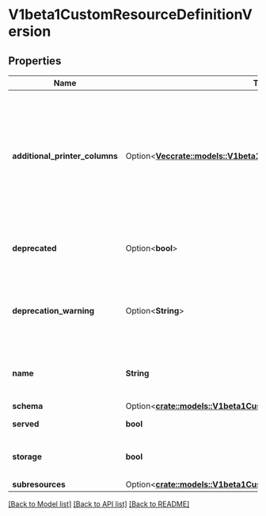 # V1beta1CustomResourceDefinitionVersion

## Properties

Name | Type | Description | Notes
------------ | ------------- | ------------- | -------------
**additional_printer_columns** | Option<[**Vec<crate::models::V1beta1CustomResourceColumnDefinition>**](v1beta1.CustomResourceColumnDefinition.md)> | additionalPrinterColumns specifies additional columns returned in Table output. See https://kubernetes.io/docs/reference/using-api/api-concepts/#receiving-resources-as-tables for details. Top-level and per-version columns are mutually exclusive. Per-version columns must not all be set to identical values (top-level columns should be used instead). If no top-level or per-version columns are specified, a single column displaying the age of the custom resource is used. | [optional]
**deprecated** | Option<**bool**> | deprecated indicates this version of the custom resource API is deprecated. When set to true, API requests to this version receive a warning header in the server response. Defaults to false. | [optional]
**deprecation_warning** | Option<**String**> | deprecationWarning overrides the default warning returned to API clients. May only be set when `deprecated` is true. The default warning indicates this version is deprecated and recommends use of the newest served version of equal or greater stability, if one exists. | [optional]
**name** | **String** | name is the version name, e.g. “v1”, “v2beta1”, etc. The custom resources are served under this version at `/apis/<group>/<version>/...` if `served` is true. | 
**schema** | Option<[**crate::models::V1beta1CustomResourceValidation**](v1beta1.CustomResourceValidation.md)> |  | [optional]
**served** | **bool** | served is a flag enabling/disabling this version from being served via REST APIs | 
**storage** | **bool** | storage indicates this version should be used when persisting custom resources to storage. There must be exactly one version with storage=true. | 
**subresources** | Option<[**crate::models::V1beta1CustomResourceSubresources**](v1beta1.CustomResourceSubresources.md)> |  | [optional]

[[Back to Model list]](../README.md#documentation-for-models) [[Back to API list]](../README.md#documentation-for-api-endpoints) [[Back to README]](../README.md)


